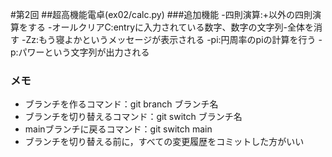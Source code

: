 #第2回
##超高機能電卓(ex02/calc.py)
###追加機能
-四則演算:+以外の四則演算をする
-オールクリアC:entryに入力されている数字、数字の文字列-全体を消す
-Zz:もう寝よかというメッセージが表示される
-pi:円周率のpiの計算を行う
-p:パワーという文字列が出力される
### メモ
- ブランチを作るコマンド：git branch ブランチ名
- ブランチを切り替えるコマンド：git switch ブランチ名
- mainブランチに戻るコマンド：git switch main
- ブランチを切り替える前に，すべての変更履歴をコミットした方がいい
